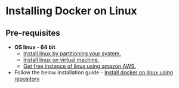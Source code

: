 # Installing Docker on Linux

## Pre-requisites
* **OS linux - 64 bit**
  * [Install linux by partitioning your system.](https://itsfoss.com/guide-install-linux-mint-16-dual-boot-windows/)
  * [Install linux on virtual machine.](https://itsfoss.com/install-linux-in-virtualbox/)
  * [Get free instance of linux using amazon AWS.](https://aws.amazon.com/getting-started/tutorials/launch-a-virtual-machine/)
* Follow the below installation guide -
[Install docker on linux using repository](https://docs.docker.com/v17.12/install/linux/docker-ce/ubuntu/#install-using-the-repository)
